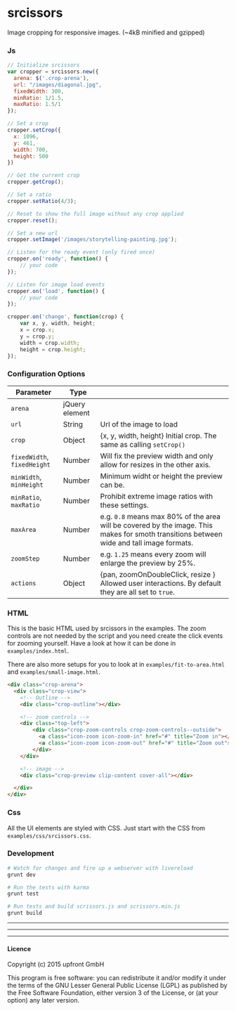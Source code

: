 # srcissors

Image cropping for responsive images.
(~4kB minified and gzipped)

### Js

```javascript
// Initialize srcissors
var cropper = srcissors.new({
  arena: $('.crop-arena'),
  url: "/images/diagonal.jpg",
  fixedWidth: 300,
  minRatio: 1/1.5,
  maxRatio: 1.5/1
});

// Set a crop
cropper.setCrop({
  x: 1096,
  y: 461,
  width: 700,
  height: 500
})

// Get the current crop
cropper.getCrop();

// Set a ratio
cropper.setRatio(4/3);

// Reset to show the full image without any crop applied
cropper.reset();

// Set a new url
cropper.setImage('/images/storytelling-painting.jpg');

// Listen for the ready event (only fired once)
cropper.on('ready', function() {
    // your code
});

// Listen for image load events
cropper.on('load', function() {
    // your code
});

cropper.on('change', function(crop) {
    var x, y, width, height;
    x = crop.x;
    y = crop.y;
    width = crop.width;
    height = crop.height;
});


```


### Configuration Options

| Parameter | Type |  |
|---------------|-------------|--------------------------------|
| `arena` | jQuery element |  |
| `url` | String | Url of the image to load |
| `crop` | Object | {x, y, width, height} Initial crop. The same as calling `setCrop()` |
| `fixedWidth`, `fixedHeight` | Number | Will fix the preview width and only allow for resizes in the other axis. |
| `minWidth`, `minHeight` | Number | Minimum widht or height the preview can be. |
| `minRatio`, `maxRatio` |  Number | Prohibit extreme image ratios with these settings. |
| `maxArea` | Number | e.g. `0.8` means max 80% of the area will be covered by the image. This makes for smoth transitions between wide and tall image formats. |
| `zoomStep` | Number | e.g. `1.25` means every zoom will enlarge the preview by 25%. |
| `actions` | Object | {pan, zoomOnDoubleClick, resize } Allowed user interactions. By default they are all set to `true`. |

### HTML

This is the basic HTML used by srcissors in the examples. The zoom controls are not needed by the script and you need create the click events for zooming yourself. Have a look at how it can be done in `examples/index.html`.

There are also more setups for you to look at in `examples/fit-to-area.html` and `examples/small-image.html`.

```html
<div class="crop-arena">
  <div class="crop-view">
    <!-- Outline -->
    <div class="crop-outline"></div>

    <!-- zoom controls -->
    <div class="top-left">
        <div class="crop-zoom-controls crop-zoom-controls--outside">
          <a class="icon-zoom icon-zoom-in" href="#" title="Zoom in"></a>
          <a class="icon-zoom icon-zoom-out" href="#" title="Zoom out"></a>
        </div>
    </div>

    <!-- image -->
    <div class="crop-preview clip-content cover-all"></div>

  </div>
</div>
```


### Css

All the UI elements are styled with CSS. Just start with the CSS from `examples/css/srcissors.css`.


### Development

```bash
# Watch for changes and fire up a webserver with livereload
grunt dev

# Run the tests with karma
grunt test

# Run tests and build scrissors.js and scrissors.min.js
grunt build
```


---
---
---

#### Licence

Copyright (c) 2015 upfront GmbH

This program is free software: you can redistribute it and/or modify
it under the terms of the GNU Lesser General Public License (LGPL) as
published by the Free Software Foundation, either version 3 of the License, 
or (at your option) any later version.
